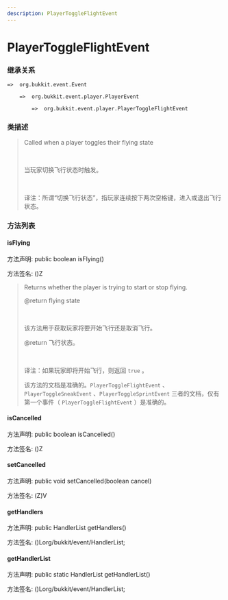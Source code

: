 ```yaml
---
description: PlayerToggleFlightEvent
---
```


# PlayerToggleFlightEvent

### 继承关系

    =>  org.bukkit.event.Event

        =>  org.bukkit.event.player.PlayerEvent

            =>  org.bukkit.event.player.PlayerToggleFlightEvent

### 类描述

> Called when a player toggles their flying state
> 
> <br>
> 
> 当玩家切换飞行状态时触发。
> 
> <br>
> 
> 译注：所谓“切换飞行状态”，指玩家连续按下两次空格键，进入或退出飞行状态。

### 方法列表

#### isFlying

方法声明: public boolean isFlying()

方法签名: ()Z

> Returns whether the player is trying to start or stop flying.
> 
> @return flying state
> 
> <br>
> 
> 该方法用于获取玩家将要开始飞行还是取消飞行。
> 
> @return 飞行状态。
> 
> <br>
> 
> 译注：如果玩家即将开始飞行，则返回 `true` 。
> 
> 该方法的文档是准确的。`PlayerToggleFlightEvent` 、`PlayerToggleSneakEvent` 、`PlayerToggleSprintEvent` 三者的文档，仅有第一个事件（ `PlayerToggleFlightEvent` ）是准确的。

#### isCancelled

方法声明: public boolean isCancelled()

方法签名: ()Z

#### setCancelled

方法声明: public void setCancelled(boolean cancel)

方法签名: (Z)V

#### getHandlers

方法声明: public HandlerList getHandlers()

方法签名: ()Lorg/bukkit/event/HandlerList;

#### getHandlerList

方法声明: public static HandlerList getHandlerList()

方法签名: ()Lorg/bukkit/event/HandlerList;